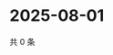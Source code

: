 # 2025-08-01

共 0 条

<!-- BEGIN ZHIHUQUESTIONS -->
<!-- 最后更新时间 Fri Aug 01 2025 03:13:32 GMT+0800 (China Standard Time) -->

<!-- END ZHIHUQUESTIONS -->
